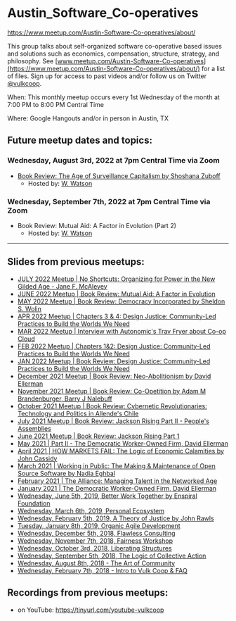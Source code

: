 # Austin_Software_Co-operatives
https://www.meetup.com/Austin-Software-Co-operatives/about/

This group talks about self-organized software co-operative based issues and solutions such as economics, compensation, structure, strategy, and philosophy. See [www.meetup.com/Austin-Software-Co-operatives](https://www.meetup.com/Austin-Software-Co-operatives/about/) for a list of files. Sign up for access to past videos and/or follow us on Twitter [@vulkcoop](https://twitter.com/vulkcoop).

When: This monthly meetup occurs every 1st Wednesday of the month at 7:00 PM to 8:00 PM Central Time 

Where: Google Hangouts and/or in person in Austin, TX 

Future meetup dates and topics:
---
  
### Wednesday, August 3rd, 2022 at 7pm Central Time via Zoom
- [Book Review: The Age of Surveillance Capitalism by Shoshana Zuboff](https://www.meetup.com/austin-software-co-operatives/events/gzxfglydclbfb/)
  - Hosted by: [W. Watson](https://github.com/wavell)

### Wednesday, September 7th, 2022 at 7pm Central Time via Zoom
- Book Review: Mutual Aid: A Factor in Evolution (Part 2)
  - Hosted by: [W. Watson](https://github.com/wavell)

---

Slides from previous meetups: 
---
- [JULY 2022 Meetup | No Shortcuts: Organizing for Power in the New Gilded Age - Jane F. McAlevey](https://www.mindomo.com/mindmap/f36e67d4c3514821948389a103915e1b)
- [JUNE 2022 Meetup | Book Review: Mutual Aid: A Factor in Evolution](https://docs.google.com/presentation/d/1kmJIXClg-UOvyVT-Blt5MkLUpKyVbI-7zU86OMCtCLs/edit#slide=id.p)
- [MAY 2022 Meetup | Book Review: Democracy Incorporated by Sheldon S. Wolin](https://docs.google.com/presentation/d/1rC5DMnUll8sjG1ElOenm9Fg5y2Vam-mWVvFwFKoZAAI/edit#slide=id.g309c0578bd_0_100)
- [APR 2022 Meetup | Chapters 3 & 4: Design Justice: Community-Led Practices to Build the Worlds We Need](https://docs.google.com/presentation/d/1BLwjF7g28dWNvrLkWSKHbum0q0HsOTxw7o75PMo9nGU/edit#slide=id.p)
- [MAR 2022 Meetup | Interview with Autonomic's Trav Fryer about Co-op Cloud](https://docs.google.com/presentation/d/1MRGAZV_O5W7seswiG4vVBi_ssh85qNifRZYq4inAwhs/edit#slide=id.p)
- [FEB 2022 Meetup | Chapters 1&2: Design Justice: Community-Led Practices to Build the Worlds We Need](https://docs.google.com/presentation/d/1uF7xGz-Qj7xoLub06HOt_Lx6ghXHRez4aSYtCy3asFY/edit#slide=id.p)
- [JAN 2022 Meetup | Book Review: Design Justice: Community-Led Practices to Build the Worlds We Need](https://docs.google.com/presentation/d/1afVOYQ2Tz1mmfRyFZbLxHFR91S7bUR9Fu5RAPsfKC2g/edit#slide=id.p)
- [December 2021 Meetup | Book Review: Neo-Abolitionism by David Ellerman](https://elkner.net/NeoAbolitionism/#1)
- [November 2021 Meetup | Book Review: Co-Opetition by Adam M Brandenburger, Barry J Nalebuff](https://docs.google.com/presentation/d/1L1ZPGgVhP-2aSUcx88hohP223j67O7tHakMprfUG9RQ/edit?pli=1#slide=id.p)
- [October 2021 Meetup | Book Review: Cybernetic Revolutionaries: Technology and Politics in Allende's Chile](https://docs.google.com/presentation/d/1cEpCRarZU29c4GfNlaG5nIL3VRC9400--z-JTjy2MeM/edit)
- [July 2021 Meetup | Book Review: Jackson Rising Part II - People's Assemblies](https://docs.google.com/presentation/d/1O4SL2YV6BQ9gHrkvKs6JG7N3jbBeTRtZDfO4DqtTSX8/edit#slide=id.p)
- [June 2021 Meetup | Book Review: Jackson Rising Part 1](https://docs.google.com/presentation/d/1wS-K3k6ARXifZpb29WgNBSBp5l_E2M88SMJi7kTTPF4/edit#slide=id.p)
- [May 2021 | Part II - The Democratic Worker-Owned Firm, David Ellerman](https://docs.google.com/presentation/d/1Fj13bn4ioGBbH3NQvbLK5w1c2qBh8-uyYM-RzSTp7Ao/edit#slide=id.p)
- [April 2021 | HOW MARKETS FAIL: The Logic of Economic Calamities by John Cassidy](https://docs.google.com/presentation/d/143SZfp4WaQ-enFmxkI_7T0dO2yMxbwwI0T4xwOZu54o/edit#slide=id.p)
- [March 2021 | Working in Public: The Making & Maintenance of Open Source Software by Nadia Eghbal](https://docs.google.com/presentation/d/17Lf0-fbdCJYf3yZ4i7-Km2ZV5D8baEjXF5PVHN2Rm-w/edit#slide=id.p)
- [February 2021 | The Alliance: Managing Talent in the Networked Age](https://docs.google.com/presentation/d/1mWxVjEnRab2mkBxxZBRnPN4Ckx7GjlTOMS0yk01cU90/edit#slide=id.p)
- [January 2021 | The Democratic Worker-Owned Firm, David Ellerman](https://docs.google.com/presentation/d/1IWAFAVP95teMU8tZCSP2jrjL3dHlfrDjuDNuE07RAGM/edit#slide=id.p)
- [Wednesday, June 5th, 2019, Better Work Together by Enspiral Foundation](https://docs.google.com/presentation/d/1zPM3tnLeK0g8mQ3XBNtJF9js5PGeHpUJ366ckDvlmKo/edit#slide=id.p)
- [Wednesday, March 6th, 2019, Personal Ecosystem](https://docs.google.com/presentation/d/1Ti8fqXWltGn_9r2oYijlJrkgPrmTd_P2G49ZQp9s8Ow/edit#slide=id.p)
- [Wednesday, February 5th, 2019, A Theory of Justice by John Rawls](https://docs.google.com/presentation/d/13wzpnaXsrJ0eO5P310j4gJFw-686oy9pcvK7TmQuAL0/edit#slide=id.p)
- [Tuesday, January 8th, 2019, Organic Agile Development](https://docs.google.com/presentation/d/1bFITT6NDOvOKNB6OFECbOoGmSttpAeBQXIl7fFKvu10/edit#slide=id.p)
- [Wednesday, December 5th, 2018, Flawless Consulting](https://docs.google.com/presentation/d/1FYrPd6FZvzbKuEjWDL14x_g2RjKztJ8d116TAb76STk/edit#slide=id.p)
- [Wednesday, November 7th, 2018, Fairness Workshop](https://docs.google.com/presentation/d/1uGSRWuy14D86Tph7Z_fPNbWxW9nKVknSCMpctAz5aDw/edit#slide=id.p)
- [Wednesday, October 3rd, 2018, Liberating Structures](https://docs.google.com/presentation/d/1sOf-zWHOKB7gKCN2uA1VNI-y2ChkCUob0MhgfxidKI8/edit#slide=id.p)
- [Wednesday, September 5th, 2018, The Logic of Collective Action ](https://docs.google.com/presentation/d/1yYETTXTsdxr2ezfkBXH7LMmDT8rrbPbYldgk_va0izY/edit#slide=id.p)
- [Wednesday, August 8th, 2018 - The Art of Community](https://docs.google.com/presentation/d/15ityS7dYVKMb0nuPNsmMgMSdjYsc6wrguk0Xz90W_D0/edit#slide=id.p)
- [Wednesday, February 7th, 2018 - Intro to Vulk Coop & FAQ](https://docs.google.com/presentation/d/1qAWtnx45nT0QU0hxpnxEv5HPcjDzx_1o1MjYYIyw1Q0/edit#slide=id.p)


Recordings from previous meetups:
---

- on YouTube: https://tinyurl.com/youtube-vulkcoop
